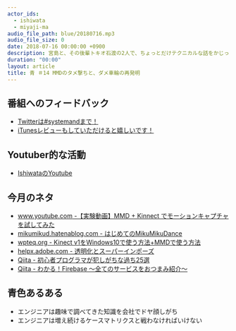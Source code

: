 ```yaml
---
actor_ids:
  - ishiwata
  - miyaji-ma
audio_file_path: blue/20180716.mp3
audio_file_size: 0
date: 2018-07-16 00:00:00 +0900
description: 宮島と、その後輩トキオ石渡の2人で、ちょっとだけテクニカルな話をかじっちゃおう！という趣旨で始めた、systemand.onlineのサブチャンネル青です。
duration: "00:00"
layout: article
title: 青 ＃14 MMDのタメ撃ちと、ダメ車輪の再発明
---
```

## 番組へのフィードバック
* [Twitterは#systemandまで！](https://twitter.com/search?q=%23systemand)
* [iTunesレビューもしていただけると嬉しいです！](https://itunes.apple.com/jp/podcast/systemand-online/id1205168408?mt=2)

## Youtuber的な活動
* [IshiwataのYoutube](https://www.youtube.com/channel/UC0dN6GcdwpQA-WdSfI2tmZQ)

## 今月のネタ
* [www.youtube.com -【実験動画】MMD + Kinnect でモーションキャプチャを試してみた](https://www.youtube.com/watch?v=B5OtXooGwx0&feature=youtu.be)
* [mikumikud.hatenablog.com - はじめてのMikuMikuDance](http://mikumikud.hatenablog.com/)
* [wpteq.org - Kinect v1をWindows10で使う方法+MMDで使う方法](https://wpteq.org/windows/windows10-manual/post-22791/)
* [helpx.adobe.com - 透明化とスーパーインポーズ](https://helpx.adobe.com/jp/premiere-elements/using/superimposing-transparency.html)
* [Qiita - 初心者プログラマが犯しがちな過ち25選](https://qiita.com/rana_kualu/items/379eefb3a40c6b44cb92#19-%E3%82%B3%E3%83%BC%E3%83%89%E3%81%AE%E5%95%8F%E9%A1%8C%E3%81%8C%E3%83%87%E3%83%BC%E3%82%BF%E3%81%AE%E5%95%8F%E9%A1%8C%E3%81%AB%E6%B4%BE%E7%94%9F%E3%81%99%E3%82%8B)
* [Qiita - わかる！Firebase ～全てのサービスをおつまみ紹介～](https://qiita.com/dogwood008/items/fa95b62ad151f823af70)

## 青色あるある
* エンジニアは趣味で調べてきた知識を会社でドヤ顔しがち
* エンジニアは増え続けるケースマトリクスと戦わなければいけない

